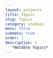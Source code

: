 ```yaml
---
layout: projects
title: Topics
slug: Topics
category: studies
menu: false
submenu: true
order: 1
description: >
   *Notable Topics*
---
```

